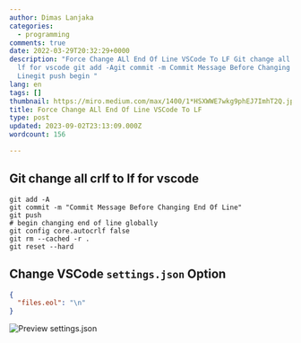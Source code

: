```yaml
---
author: Dimas Lanjaka
categories:
  - programming
comments: true
date: 2022-03-29T20:32:29+0000
description: "Force Change ALl End Of Line VSCode To LF Git change all crlf to
  lf for vscode git add -Agit commit -m Commit Message Before Changing End Of
  Linegit push begin "
lang: en
tags: []
thumbnail: https://miro.medium.com/max/1400/1*HSXWWE7wkg9phEJ7ImhT2Q.jpeg
title: Force Change ALl End Of Line VSCode To LF
type: post
updated: 2023-09-02T23:13:09.000Z
wordcount: 156

---
```


## Git change all crlf to lf for vscode
```shell
git add -A
git commit -m "Commit Message Before Changing End Of Line"
git push
# begin changing end of line globally
git config core.autocrlf false
git rm --cached -r .
git reset --hard
```

## Change VSCode `settings.json` Option
```json
{
  "files.eol": "\n"
}
```
![Preview settings.json](https://imgs.developpaper.com/imgs/287058866-5bfb8bd1d4851_articlex.png)